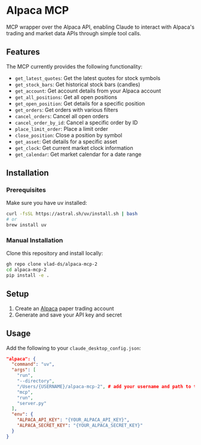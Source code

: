 # Alpaca MCP

MCP wrapper over the Alpaca API, enabling Claude to interact with Alpaca's trading and market data APIs through simple tool calls.

## Features

The MCP currently provides the following functionality:

- `get_latest_quotes`: Get the latest quotes for stock symbols
- `get_stock_bars`: Get historical stock bars (candles)
- `get_account`: Get account details from your Alpaca account
- `get_all_positions`: Get all open positions
- `get_open_position`: Get details for a specific position
- `get_orders`: Get orders with various filters
- `cancel_orders`: Cancel all open orders
- `cancel_order_by_id`: Cancel a specific order by ID
- `place_limit_order`: Place a limit order
- `close_position`: Close a position by symbol
- `get_asset`: Get details for a specific asset
- `get_clock`: Get current market clock information
- `get_calendar`: Get market calendar for a date range

## Installation

### Prerequisites

Make sure you have uv installed:

```bash
curl -fsSL https://astral.sh/uv/install.sh | bash
# or
brew install uv
```

### Manual Installation

Clone this repository and install locally:

```bash
gh repo clone vlad-ds/alpaca-mcp-2
cd alpaca-mcp-2
pip install -e .
```

## Setup

1. Create an [Alpaca](https://app.alpaca.markets/signup) paper trading account
2. Generate and save your API key and secret

## Usage

Add the following to your `claude_desktop_config.json`:

```json
"alpaca": {
  "command": "uv",
  "args": [
    "run",
    "--directory",
    "/Users/{USERNAME}/alpaca-mcp-2", # add your username and path to the repository
    "mcp",
    "run",
    "server.py"
  ],
  "env": {
    "ALPACA_API_KEY": "{YOUR_ALPACA_API_KEY}",
    "ALPACA_SECRET_KEY": "{YOUR_ALPACA_SECRET_KEY}"
  }
}
```

